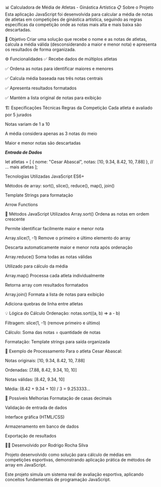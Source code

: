 📊 Calculadora de Média de Atletas - Ginástica Artística
📋 Sobre o Projeto
Esta aplicação JavaScript foi desenvolvida para calcular a média de notas de atletas em competições de ginástica artística, seguindo as regras específicas da competição onde as notas mais alta e mais baixa são descartadas.

🎯 Objetivo
Criar uma solução que recebe o nome e as notas de atletas, calcula a média válida (desconsiderando a maior e menor nota) e apresenta os resultados de forma organizada.

⚙️ Funcionalidades
✅ Recebe dados de múltiplos atletas

✅ Ordena as notas para identificar maiores e menores

✅ Calcula média baseada nas três notas centrais

✅ Apresenta resultados formatados

✅ Mantém a lista original de notas para exibição

🏗️ Especificações Técnicas
Regras da Competição
Cada atleta é avaliado por 5 jurados

Notas variam de 1 a 10

A média considera apenas as 3 notas do meio

Maior e menor notas são descartadas

**_Entrada de Dados_**

let atletas = [
{
nome: "Cesar Abascal",
notas: [10, 9.34, 8.42, 10, 7.88]
},
// ... mais atletas
];

Tecnologias Utilizadas
JavaScript ES6+

Métodos de array: sort(), slice(), reduce(), map(), join()

Template Strings para formatação

Arrow Functions

🔧 Métodos JavaScript Utilizados
Array.sort()
Ordena as notas em ordem crescente

Permite identificar facilmente maior e menor nota

Array.slice(1, -1)
Remove o primeiro e último elemento do array

Descarta automaticamente maior e menor nota após ordenação

Array.reduce()
Soma todas as notas válidas

Utilizado para cálculo da média

Array.map()
Processa cada atleta individualmente

Retorna array com resultados formatados

Array.join()
Formata a lista de notas para exibição

Adiciona quebras de linha entre atletas

💡 Lógica do Cálculo
Ordenação: notas.sort((a, b) => a - b)

Filtragem: slice(1, -1) (remove primeiro e último)

Cálculo: Soma das notas ÷ quantidade de notas

Formatação: Template strings para saída organizada

📝 Exemplo de Processamento
Para o atleta Cesar Abascal:

Notas originais: [10, 9.34, 8.42, 10, 7.88]

Ordenadas: [7.88, 8.42, 9.34, 10, 10]

Notas válidas: [8.42, 9.34, 10]

Média: (8.42 + 9.34 + 10) / 3 = 9.253333...

🎯 Possíveis Melhorias
Formatação de casas decimais

Validação de entrada de dados

Interface gráfica (HTML/CSS)

Armazenamento em banco de dados

Exportação de resultados

👨‍💻 Desenvolvido por
Rodrigo Rocha Silva

Projeto desenvolvido como solução para cálculo de médias em competições esportivas, demonstrando aplicação prática de métodos de array em JavaScript.

Este projeto simula um sistema real de avaliação esportiva, aplicando conceitos fundamentais de programação JavaScript.
